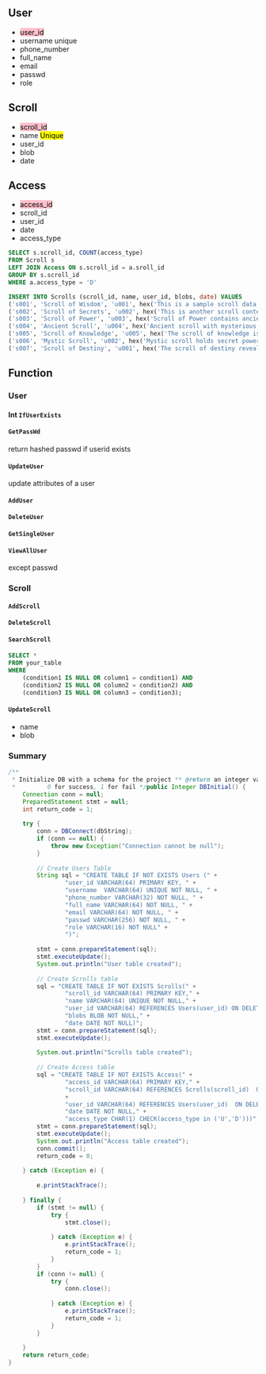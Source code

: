 ## User
- <mark style="background: #FFC0CB;">user_id</mark>
- username unique
- phone_number
- full_name
- email
- passwd
- role
## Scroll
- <mark style="background: #FFC0CB;">scroll_id</mark>
- name <mark style="background: #FFFF00;">Unique</mark>
- user_id
- blob
- date
## Access
- <mark style="background: #FFC0CB;">access_id</mark>
- scroll_id 
- user_id
- date
- access_type

```SQL
SELECT s.scroll_id, COUNT(access_type)
FROM Scroll s 
LEFT JOIN Access ON s.scroll_id = a.sroll_id
GROUP BY s.scroll_id
WHERE a.access_type = 'D'
```

```SQL
INSERT INTO Scrolls (scroll_id, name, user_id, blobs, date) VALUES
('s001', 'Scroll of Wisdom', 'u001', hex('This is a sample scroll data.'), '2023-01-15'),
('s002', 'Scroll of Secrets', 'u002', hex('This is another scroll content.'), '2023-02-20'),
('s003', 'Scroll of Power', 'u003', hex('Scroll of Power contains ancient wisdom.'), '2023-03-10'),
('s004', 'Ancient Scroll', 'u004', hex('Ancient scroll with mysterious text.'), '2023-04-05'),
('s005', 'Scroll of Knowledge', 'u005', hex('The scroll of knowledge is vast and deep.'), '2023-05-25'),
('s006', 'Mystic Scroll', 'u002', hex('Mystic scroll holds secret power.'), '2023-06-15'),
('s007', 'Scroll of Destiny', 'u001', hex('The scroll of destiny reveals your future.'), '2023-07-30');
```
## Function

### User

#### Int `IfUserExists`
#### `GetPassWd`
return hashed passwd if userid exists
#### `UpdateUser`
update attributes of a user
#### `AddUser`

#### `DeleteUser`

#### `GetSingleUser`

#### `ViewAllUser`
except passwd
### Scroll
#### `AddScroll`

#### `DeleteScroll`

#### `SearchScroll`
```SQL
SELECT *
FROM your_table
WHERE 
    (condition1 IS NULL OR column1 = condition1) AND
    (condition2 IS NULL OR column2 = condition2) AND
    (condition3 IS NULL OR column3 = condition3);
```

#### `UpdateScroll`
- name
- blob

### Summary




```java
/**  
 * Initialize DB with a schema for the project ** @return an integer value to check if the program runs successfully.  
 *         0 for success, 1 for fail */public Integer DBInitial() {  
    Connection conn = null;  
    PreparedStatement stmt = null;  
    int return_code = 1;  
  
    try {  
        conn = DBConnect(dbString);  
        if (conn == null) {  
            throw new Exception("Connection cannot be null");  
        }  
  
        // Create Users Table  
        String sql = "CREATE TABLE IF NOT EXISTS Users (" +  
                "user_id VARCHAR(64) PRIMARY KEY, " +  
                "username  VARCHAR(64) UNIQUE NOT NULL, " +  
                "phone_number VARCHAR(32) NOT NULL, " +  
                "full_name VARCHAR(64) NOT NULL, " +  
                "email VARCHAR(64) NOT NULL, " +  
                "passwd VARCHAR(256) NOT NULL, " +  
                "role VARCHAR(16) NOT NULL" +  
                ")";  
  
        stmt = conn.prepareStatement(sql);  
        stmt.executeUpdate();  
        System.out.println("User table created");  
  
        // Create Scrolls table  
        sql = "CREATE TABLE IF NOT EXISTS Scrolls(" +  
                "scroll_id VARCHAR(64) PRIMARY KEY," +  
                "name VARCHAR(64) UNIQUE NOT NULL," +  
                "user_id VARCHAR(64) REFERENCES Users(user_id) ON DELETE CASCADE ON UPDATE CASCADE NOT NULL," +  
                "blobs BLOB NOT NULL," +  
                "date DATE NOT NULL)";  
        stmt = conn.prepareStatement(sql);  
        stmt.executeUpdate();  
  
        System.out.println("Scrolls table created");  
  
        // Create Access table  
        sql = "CREATE TABLE IF NOT EXISTS Access(" +  
                "access_id VARCHAR(64) PRIMARY KEY," +  
                "scroll_id VARCHAR(64) REFERENCES Scrolls(scroll_id)  ON DELETE CASCADE ON UPDATE CASCADE NOT NULL,"  
                +  
                "user_id VARCHAR(64) REFERENCES Users(user_id)  ON DELETE CASCADE ON UPDATE CASCADE NOT NULL," +  
                "date DATE NOT NULL," +  
                "access_type CHAR(1) CHECK(access_type in ('U','D')))";  
        stmt = conn.prepareStatement(sql);  
        stmt.executeUpdate();  
        System.out.println("Access table created");  
        conn.commit();  
        return_code = 0;  
  
    } catch (Exception e) {  
  
        e.printStackTrace();  
  
    } finally {  
        if (stmt != null) {  
            try {  
                stmt.close();  
  
            } catch (Exception e) {  
                e.printStackTrace();  
                return_code = 1;  
            }  
        }  
        if (conn != null) {  
            try {  
                conn.close();  
  
            } catch (Exception e) {  
                e.printStackTrace();  
                return_code = 1;  
            }  
        }  
  
    }  
    return return_code;  
}
```